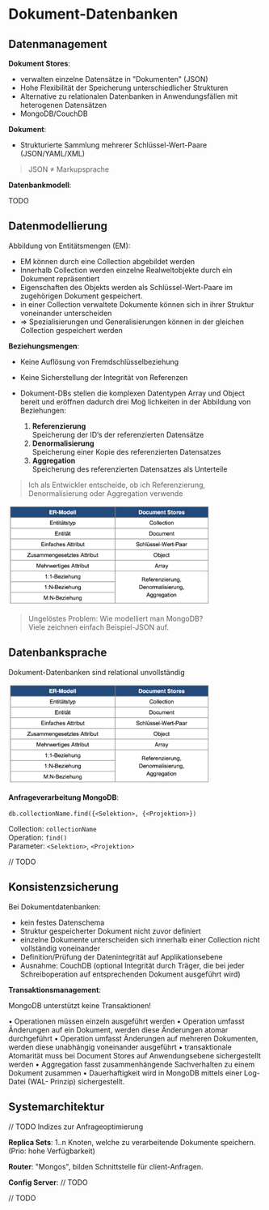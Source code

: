 # Dokument-Datenbanken

## Datenmanagement

**Dokument Stores**:

* verwalten einzelne Datensätze in "Dokumenten" (JSON)
* Hohe Flexibilität der Speicherung unterschiedlicher Strukturen
* Alternative zu relationalen Datenbanken in Anwendungsfällen mit heterogenen Datensätzen
* MongoDB/CouchDB

**Dokument**:

* Strukturierte Sammlung mehrerer Schlüssel-Wert-Paare (JSON/YAML/XML)

> JSON $\neq$ Markupsprache

**Datenbankmodell**:

TODO

## Datenmodellierung

Abbildung von Entitätsmengen (EM):

* EM können durch eine Collection abgebildet werden
* Innerhalb Collection werden einzelne Realweltobjekte durch ein Dokument repräsentiert
* Eigenschaften des Objekts werden als Schlüssel-Wert-Paare im zugehörigen Dokument gespeichert.
* in einer Collection verwaltete Dokumente können sich in ihrer Struktur voneinander unterscheiden
* => Spezialisierungen und Generalisierungen können in der gleichen Collection gespeichert werden

**Beziehungsmengen**:

* Keine Auflösung von Fremdschlüsselbeziehung
* Keine Sicherstellung der Integrität von Referenzen
*  Dokument-DBs stellen die komplexen Datentypen Array und Object bereit und eröffnen dadurch drei Mog̈ lichkeiten in der Abbildung von Beziehungen:


	1. **Referenzierung**<br>
	Speicherung der ID‘s der referenzierten Datensätze 
	2. **Denormalisierung**<br>
	Speicherung einer Kopie des referenzierten Datensatzes
	3. **Aggregation**<br>
	Speicherung des referenzierten Datensatzes als Unterteile
	
> Ich als Entwickler entscheide, ob ich Referenzierung, Denormalisierung oder Aggregation verwende
	
<img src="img/img03.png" width="400">

> Ungelöstes Problem: Wie modelliert man MongoDB? <br>
> Viele zeichnen einfach Beispiel-JSON auf.

## Datenbanksprache

Dokument-Datenbanken sind relational unvollständig

<img src="img/img03.png" width="400">

**Anfrageverarbeitung MongoDB**:

`db.collectionName.find({<Selektion>, {<Projektion>})`

Collection: `collectionName`<br>
Operation: `find()` <br>
Parameter: `<Selektion>`, `<Projektion>`

// TODO


## Konsistenzsicherung

Bei Dokumentdatenbanken:

* kein festes Datenschema
* Struktur gespeicherter Dokument nicht zuvor definiert
* einzelne Dokumente unterscheiden sich innerhalb einer Collection nicht vollständig voneinander
* Definition/Prüfung der Datenintegrität auf Applikationsebene
* Ausnahme: CouchDB (optional Integrität durch Träger, die bei jeder Schreiboperation auf entsprechenden Dokument ausgeführt wird)

**Transaktionsmanagement**:

MongoDB unterstützt keine Transaktionen!

• Operationen müssen einzeln ausgeführt werden
• Operation umfasst Änderungen auf ein Dokument, werden diese
Änderungen atomar durchgeführt
• Operation umfasst Änderungen auf mehreren Dokumenten, werden diese unabhängig voneinander ausgeführt
• transaktionale Atomarität muss bei Document Stores auf Anwendungsebene sichergestellt werden
• Aggregation fasst zusammenhängende Sachverhalten zu einem Dokument zusammen
• Dauerhaftigkeit wird in MongoDB mittels einer Log-Datei (WAL- Prinzip) sichergestellt.


## Systemarchitektur

// TODO Indizes zur Anfrageoptimierung

**Replica Sets**: 1..n Knoten, welche zu verarbeitende Dokumente speichern. (Prio: hohe Verfügbarkeit)

**Router**: "Mongos", bilden Schnittstelle für client-Anfragen.

**Config Server**: // TODO


// TODO


